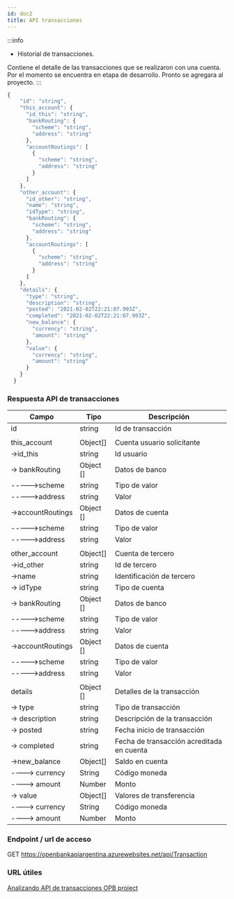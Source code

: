```yaml
---
id: doc2
title: API transacciones 
---
```

:::info
* Historial de transacciones.

Contiene el detalle de las transacciones que se realizaron con una cuenta.
Por el momento se encuentra en etapa de desarrollo. Pronto se agregara al proyecto.
:::


```javascript
{
    "id": "string",
    "this_account": {
      "id_this": "string",
      "bankRouting": {
        "scheme": "string",
        "address": "string"
      },
      "accountRoutings": [
        {
          "scheme": "string",
          "address": "string"
        }
      ]
    },
    "other_account": {
      "id_other": "string",
      "name": "string",
      "idType": "string",
      "bankRouting": {
        "scheme": "string",
        "address": "string"
      },
      "accountRoutings": [
        {
          "scheme": "string",
          "address": "string"
        }
      ]
    },
    "details": {
      "type": "string",
      "description": "string",
      "posted": "2021-02-02T22:21:07.993Z",
      "completed": "2021-02-02T22:21:07.993Z",
      "new_balance": {
        "currency": "string",
        "amount": "string"
      },
      "value": {
        "currency": "string",
        "amount": "string"
      }
    }
  }
```
### Respuesta API de transacciones

| Campo                              | Tipo       | Descripción                     |
| ---------------------------------- | ---------- | ------------------------------- |
| id                | string | Id de transacción |
| | |
| this_account      | Object[] | Cuenta usuario solicitante |
| ->id_this         | string | Id usuario |
| -> bankRouting    | Object [] | Datos de banco |
| ----->scheme      | string | Tipo de valor |
| ----->address     | string | Valor |
| ->accountRoutings | Object [] | Datos de cuenta |
| ----->scheme      | string | Tipo de valor |
| ----->address     | string | Valor |
| | |
| other_account     | Object[] | Cuenta de tercero |
| ->id_other        | string | Id de tercero |
| ->name            | string | Identificación de tercero |
| -> idType         | string | Tipo de cuenta |
| -> bankRouting    | Object [] | Datos de banco |
| ----->scheme      | string | Tipo de valor |
| ----->address     | string | Valor |
| ->accountRoutings | Object [] | Datos de cuenta |
| ----->scheme      | string | Tipo de valor |
| ----->address     | string | Valor |
| | |
| details           | Object [] | Detalles de la transacción |
| -> type           | string | Tipo de transacción |
| -> description    | string | Descripción de la transacción |
| -> posted         | string | Fecha inicio de transacción |
| -> completed      | string | Fecha de transacción acreditada en cuenta |
| ->new_balance     | Object[]    | Saldo en cuenta				    |
| ----> currency    | String	  | Código moneda                   |  
| ----> amount      |	Number	  | Monto                           |
| -> value          | Object[]    | Valores de transferencia				    |
| ----> currency    | String	  | Código moneda                   |  
| ----> amount      |	Number	  | Monto                           |   
 
### Endpoint / url de acceso
GET https://openbankapiargentina.azurewebsites.net/api/Transaction
### URL útiles 
[Analizando API de transacciones OPB project](https://apiexplorer.openbankproject.com/?tags=Transaction,Transaction-Metadata#OBPv3_0_0-getCoreTransactionsForBankAccount)